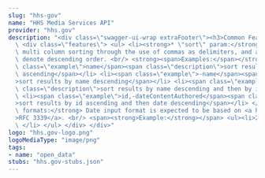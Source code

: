 ```yaml
---
slug: "hhs-gov"
name: "HHS Media Services API"
provider: "hhs.gov"
description: "<div class=\"swagger-ui-wrap extraFooter\"><h3>Common Features / Behaviors</h3>\
  \ <div class=\"features\"> <ul> <li><strong>* \"sort\" param:</strong> supports\
  \ multi column sorting through the use of commas as delimiters, and a hyphen to\
  \ denote descending order. <br/> <strong><span>Examples:</span></strong> <ul> <li><span\
  \ class=\"example\">name</span><span class=\"description\">sort results by name\
  \ ascending</span></li> <li><span class=\"example\">-name</span><span class=\"description\"\
  >sort results by name descending</span></li> <li><span class=\"example\">-name,id</span><span\
  \ class=\"description\">sort results by name descending and then by id ascending</span></li>\
  \ <li><span class=\"example\">id,-dateContentAuthored</span><span class=\"description\"\
  >sort results by id ascending and then date descending</span></li> </ul> </li> <li><strong>Date\
  \ formats:</strong> Date input format is expected to be based on <a href=\"http://www.ietf.org/rfc/rfc3339.txt\"\
  >RFC 3339</a>. <br/> <span><strong>Example:</strong></span> <ul><li>2013-11-18T18:43:01Z</li></ul>\
  \ </li> </ul> </div> </div>"
logo: "hhs.gov-logo.png"
logoMediaType: "image/png"
tags:
- name: "open_data"
stubs: "hhs.gov-stubs.json"
---
```


